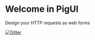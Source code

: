 # Welcome in PigUI
Design your HTTP requests as web forms

[![Gitter](https://badges.gitter.im/damian0o/pigui.svg)](https://gitter.im/damian0o/pigui?utm_source=badge&utm_medium=badge&utm_campaign=pr-badge&utm_content=badge)